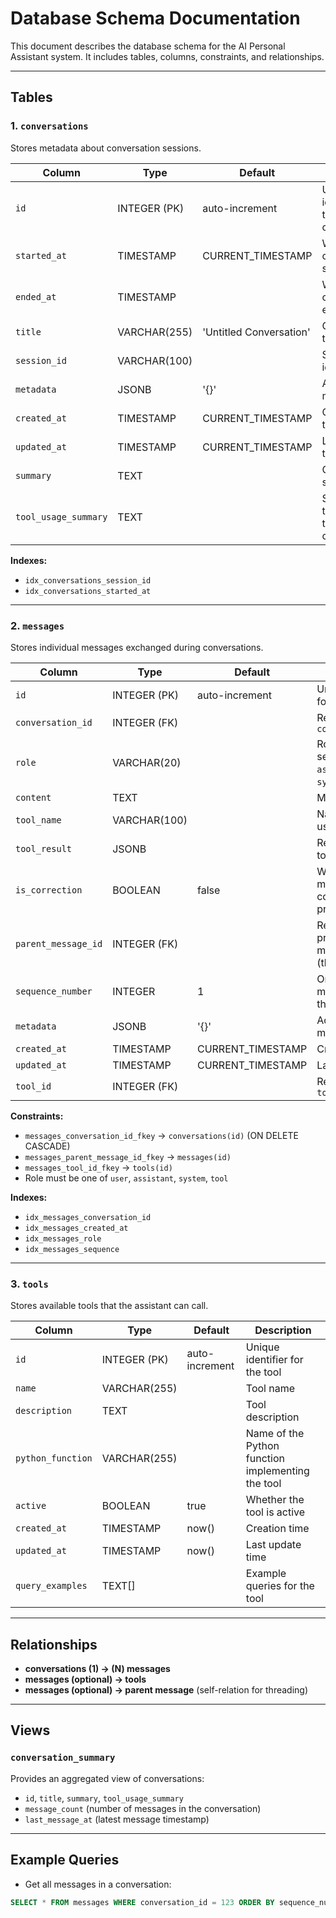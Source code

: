 # Database Schema Documentation

This document describes the database schema for the AI Personal Assistant system. It includes tables, columns, constraints, and relationships.

---

## **Tables**

### 1. `conversations`
Stores metadata about conversation sessions.

| Column         | Type             | Default                  | Description                           |
|---------------|-----------------|-------------------------|---------------------------------------|
| `id`          | INTEGER (PK)    | auto-increment         | Unique identifier for the conversation |
| `started_at`  | TIMESTAMP       | CURRENT_TIMESTAMP       | When the conversation started         |
| `ended_at`    | TIMESTAMP       |                         | When the conversation ended           |
| `title`       | VARCHAR(255)    | 'Untitled Conversation' | Conversation title                    |
| `session_id`  | VARCHAR(100)    |                         | Session identifier                    |
| `metadata`    | JSONB           | '{}'                   | Additional metadata                   |
| `created_at`  | TIMESTAMP       | CURRENT_TIMESTAMP       | Creation time                         |
| `updated_at`  | TIMESTAMP       | CURRENT_TIMESTAMP       | Last update time                      |
| `summary`     | TEXT            |                         | Conversation summary                   |
| `tool_usage_summary` | TEXT     |                         | Summary of tools used in the conversation |

**Indexes:**
- `idx_conversations_session_id`
- `idx_conversations_started_at`

---

### 2. `messages`
Stores individual messages exchanged during conversations.

| Column              | Type            | Default           | Description                                  |
|---------------------|---------------|-----------------|----------------------------------------------|
| `id`               | INTEGER (PK)  | auto-increment  | Unique identifier for the message           |
| `conversation_id`  | INTEGER (FK)  |                 | References `conversations.id`               |
| `role`             | VARCHAR(20)   |                 | Role of the sender (`user`, `assistant`, `system`, `tool`) |
| `content`          | TEXT          |                 | Message content                              |
| `tool_name`        | VARCHAR(100)  |                 | Name of the tool used (if any)             |
| `tool_result`      | JSONB         |                 | Result from the tool execution             |
| `is_correction`    | BOOLEAN       | false           | Whether this message corrects a previous one |
| `parent_message_id`| INTEGER (FK)  |                 | References previous message (threading)    |
| `sequence_number`  | INTEGER       | 1               | Order of message within the conversation   |
| `metadata`         | JSONB         | '{}'            | Additional metadata                         |
| `created_at`       | TIMESTAMP     | CURRENT_TIMESTAMP| Creation time                               |
| `updated_at`       | TIMESTAMP     | CURRENT_TIMESTAMP| Last update time                            |
| `tool_id`          | INTEGER (FK)  |                 | References `tools.id`                      |

**Constraints:**
- `messages_conversation_id_fkey` → `conversations(id)` (ON DELETE CASCADE)
- `messages_parent_message_id_fkey` → `messages(id)`
- `messages_tool_id_fkey` → `tools(id)`
- Role must be one of `user`, `assistant`, `system`, `tool`

**Indexes:**
- `idx_messages_conversation_id`
- `idx_messages_created_at`
- `idx_messages_role`
- `idx_messages_sequence`

---

### 3. `tools`
Stores available tools that the assistant can call.

| Column            | Type           | Default           | Description                             |
|-------------------|--------------|------------------|-----------------------------------------|
| `id`             | INTEGER (PK) | auto-increment  | Unique identifier for the tool         |
| `name`           | VARCHAR(255) |                 | Tool name                              |
| `description`    | TEXT          |                 | Tool description                        |
| `python_function`| VARCHAR(255) |                 | Name of the Python function implementing the tool |
| `active`         | BOOLEAN       | true            | Whether the tool is active             |
| `created_at`     | TIMESTAMP     | now()           | Creation time                           |
| `updated_at`     | TIMESTAMP     | now()           | Last update time                        |
| `query_examples` | TEXT[]        |                 | Example queries for the tool           |

---

## **Relationships**
- **conversations (1) → (N) messages**
- **messages (optional) → tools**  
- **messages (optional) → parent message** (self-relation for threading)

---

## **Views**
### `conversation_summary`
Provides an aggregated view of conversations:
- `id`, `title`, `summary`, `tool_usage_summary`
- `message_count` (number of messages in the conversation)
- `last_message_at` (latest message timestamp)

---

## **Example Queries**

- Get all messages in a conversation:
```sql
SELECT * FROM messages WHERE conversation_id = 123 ORDER BY sequence_number;
